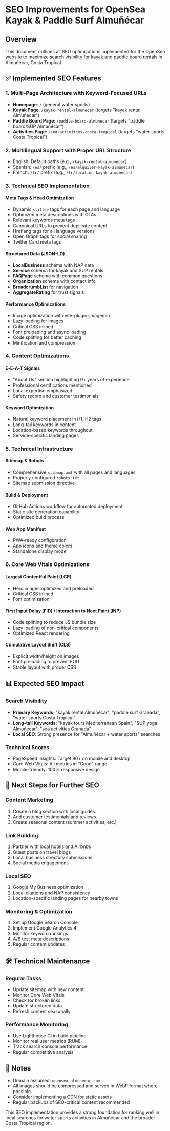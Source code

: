 # SEO Improvements for OpenSea Kayak & Paddle Surf Almuñécar

## Overview
This document outlines all SEO optimizations implemented for the OpenSea website to maximize search visibility for kayak and paddle board rentals in Almuñécar, Costa Tropical.

## ✅ Implemented SEO Features

### 1. Multi-Page Architecture with Keyword-Focused URLs
- **Homepage**: `/` (general water sports)
- **Kayak Page**: `/kayak-rental-almunecar` (targets "kayak rental Almuñécar")
- **Paddle Board Page**: `/paddle-board-almunecar` (targets "paddle board/SUP Almuñécar")
- **Activities Page**: `/sea-activities-costa-tropical` (targets "water sports Costa Tropical")

### 2. Multilingual Support with Proper URL Structure
- English: Default paths (e.g., `/kayak-rental-almunecar`)
- Spanish: `/es/` prefix (e.g., `/es/alquiler-kayak-almunecar`)
- French: `/fr/` prefix (e.g., `/fr/location-kayak-almunecar`)

### 3. Technical SEO Implementation

#### Meta Tags & Head Optimization
- Dynamic `<title>` tags for each page and language
- Optimized meta descriptions with CTAs
- Relevant keywords meta tags
- Canonical URLs to prevent duplicate content
- Hreflang tags for all language versions
- Open Graph tags for social sharing
- Twitter Card meta tags

#### Structured Data (JSON-LD)
- **LocalBusiness** schema with NAP data
- **Service** schema for kayak and SUP rentals
- **FAQPage** schema with common questions
- **Organization** schema with contact info
- **BreadcrumbList** for navigation
- **AggregateRating** for trust signals

#### Performance Optimizations
- Image optimization with vite-plugin-imagemin
- Lazy loading for images
- Critical CSS inlined
- Font preloading and async loading
- Code splitting for better caching
- Minification and compression

### 4. Content Optimizations

#### E-E-A-T Signals
- "About Us" section highlighting 9+ years of experience
- Professional certifications mentioned
- Local expertise emphasized
- Safety record and customer testimonials

#### Keyword Optimization
- Natural keyword placement in H1, H2 tags
- Long-tail keywords in content
- Location-based keywords throughout
- Service-specific landing pages

### 5. Technical Infrastructure

#### Sitemap & Robots
- Comprehensive `sitemap.xml` with all pages and languages
- Properly configured `robots.txt`
- Sitemap submission directive

#### Build & Deployment
- GitHub Actions workflow for automated deployment
- Static site generation capability
- Optimized build process

#### Web App Manifest
- PWA-ready configuration
- App icons and theme colors
- Standalone display mode

### 6. Core Web Vitals Optimizations

#### Largest Contentful Paint (LCP)
- Hero images optimized and preloaded
- Critical CSS inlined
- Font optimization

#### First Input Delay (FID) / Interaction to Next Paint (INP)
- Code splitting to reduce JS bundle size
- Lazy loading of non-critical components
- Optimized React rendering

#### Cumulative Layout Shift (CLS)
- Explicit width/height on images
- Font preloading to prevent FOIT
- Stable layout with proper CSS

## 📊 Expected SEO Impact

### Search Visibility
- **Primary Keywords**: "kayak rental Almuñécar", "paddle surf Granada", "water sports Costa Tropical"
- **Long-tail Keywords**: "kayak tours Mediterranean Spain", "SUP yoga Almuñécar", "sea activities Granada"
- **Local SEO**: Strong presence for "Almuñécar + water sports" searches

### Technical Scores
- PageSpeed Insights: Target 90+ on mobile and desktop
- Core Web Vitals: All metrics in "Good" range
- Mobile-friendly: 100% responsive design

## 🚀 Next Steps for Further SEO

### Content Marketing
1. Create a blog section with local guides
2. Add customer testimonials and reviews
3. Create seasonal content (summer activities, etc.)

### Link Building
1. Partner with local hotels and Airbnbs
2. Guest posts on travel blogs
3. Local business directory submissions
4. Social media engagement

### Local SEO
1. Google My Business optimization
2. Local citations and NAP consistency
3. Location-specific landing pages for nearby towns

### Monitoring & Optimization
1. Set up Google Search Console
2. Implement Google Analytics 4
3. Monitor keyword rankings
4. A/B test meta descriptions
5. Regular content updates

## 🛠️ Technical Maintenance

### Regular Tasks
- Update sitemap with new content
- Monitor Core Web Vitals
- Check for broken links
- Update structured data
- Refresh content seasonally

### Performance Monitoring
- Use Lighthouse CI in build pipeline
- Monitor real user metrics (RUM)
- Track search console performance
- Regular competitive analysis

## 📝 Notes

- Domain assumed: `opensea-almunecar.com`
- All images should be compressed and served in WebP format where possible
- Consider implementing a CDN for static assets
- Regular backups of SEO-critical content recommended

This SEO implementation provides a strong foundation for ranking well in local searches for water sports activities in Almuñécar and the broader Costa Tropical region. 